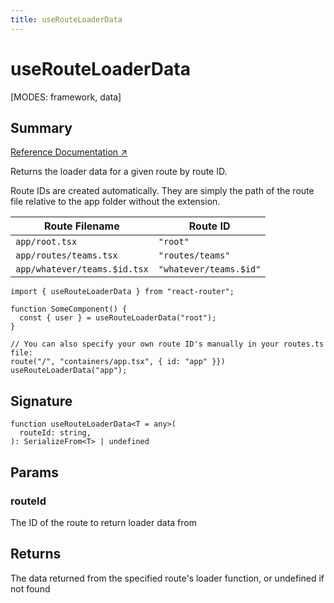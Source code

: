 ```yaml
---
title: useRouteLoaderData
---
```


# useRouteLoaderData

<!--
⚠️ ⚠️ IMPORTANT ⚠️ ⚠️ 

Thank you for helping improve our documentation!

This file is auto-generated from the JSDoc comments in the source
code, so please edit the JSDoc comments in the file below and this
file will be re-generated once those changes are merged.

https://github.com/remix-run/react-router/blob/main/packages/react-router/lib/hooks.tsx
-->

[MODES: framework, data]

## Summary

[Reference Documentation ↗](https://api.reactrouter.com/v7/functions/react_router.useRouteLoaderData.html)

Returns the loader data for a given route by route ID.

Route IDs are created automatically. They are simply the path of the route file
relative to the app folder without the extension.

| Route Filename               | Route ID               |
| ---------------------------- | ---------------------- |
| `app/root.tsx`               | `"root"`               |
| `app/routes/teams.tsx`       | `"routes/teams"`       |
| `app/whatever/teams.$id.tsx` | `"whatever/teams.$id"` |

```tsx
import { useRouteLoaderData } from "react-router";

function SomeComponent() {
  const { user } = useRouteLoaderData("root");
}

// You can also specify your own route ID's manually in your routes.ts file:
route("/", "containers/app.tsx", { id: "app" }})
useRouteLoaderData("app");
```

## Signature

```tsx
function useRouteLoaderData<T = any>(
  routeId: string,
): SerializeFrom<T> | undefined
```

## Params

### routeId

The ID of the route to return loader data from

## Returns

The data returned from the specified route's loader function, or undefined if not found

